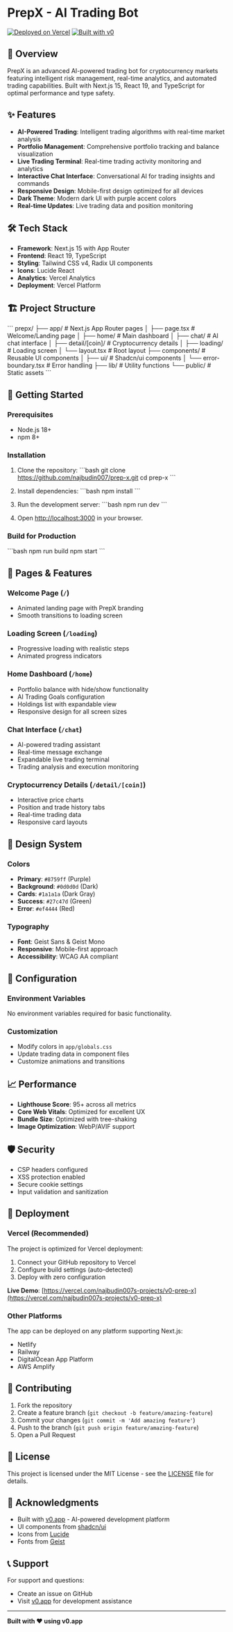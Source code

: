 # PrepX - AI Trading Bot

[![Deployed on Vercel](https://img.shields.io/badge/Deployed%20on-Vercel-black?style=for-the-badge&logo=vercel)](https://vercel.com/najbudin007s-projects/v0-prep-x)
[![Built with v0](https://img.shields.io/badge/Built%20with-v0.app-black?style=for-the-badge)](https://v0.app/chat/projects/lq5gy0jLWsL)

## 🚀 Overview

PrepX is an advanced AI-powered trading bot for cryptocurrency markets featuring intelligent risk management, real-time analytics, and automated trading capabilities. Built with Next.js 15, React 19, and TypeScript for optimal performance and type safety.

## ✨ Features

- **AI-Powered Trading**: Intelligent trading algorithms with real-time market analysis
- **Portfolio Management**: Comprehensive portfolio tracking and balance visualization
- **Live Trading Terminal**: Real-time trading activity monitoring and analytics
- **Interactive Chat Interface**: Conversational AI for trading insights and commands
- **Responsive Design**: Mobile-first design optimized for all devices
- **Dark Theme**: Modern dark UI with purple accent colors
- **Real-time Updates**: Live trading data and position monitoring

## 🛠️ Tech Stack

- **Framework**: Next.js 15 with App Router
- **Frontend**: React 19, TypeScript
- **Styling**: Tailwind CSS v4, Radix UI components
- **Icons**: Lucide React
- **Analytics**: Vercel Analytics
- **Deployment**: Vercel Platform

## 🏗️ Project Structure

\`\`\`
prepx/
├── app/                    # Next.js App Router pages
│   ├── page.tsx           # Welcome/Landing page
│   ├── home/              # Main dashboard
│   ├── chat/              # AI chat interface
│   ├── detail/[coin]/     # Cryptocurrency details
│   ├── loading/           # Loading screen
│   └── layout.tsx         # Root layout
├── components/            # Reusable UI components
│   ├── ui/               # Shadcn/ui components
│   └── error-boundary.tsx # Error handling
├── lib/                  # Utility functions
└── public/              # Static assets
\`\`\`

## 🚀 Getting Started

### Prerequisites

- Node.js 18+ 
- npm 8+

### Installation

1. Clone the repository:
\`\`\`bash
git clone https://github.com/najbudin007/prep-x.git
cd prep-x
\`\`\`

2. Install dependencies:
\`\`\`bash
npm install
\`\`\`

3. Run the development server:
\`\`\`bash
npm run dev
\`\`\`

4. Open [http://localhost:3000](http://localhost:3000) in your browser.

### Build for Production

\`\`\`bash
npm run build
npm start
\`\`\`

## 📱 Pages & Features

### Welcome Page (`/`)
- Animated landing page with PrepX branding
- Smooth transitions to loading screen

### Loading Screen (`/loading`)
- Progressive loading with realistic steps
- Animated progress indicators

### Home Dashboard (`/home`)
- Portfolio balance with hide/show functionality
- AI Trading Goals configuration
- Holdings list with expandable view
- Responsive design for all screen sizes

### Chat Interface (`/chat`)
- AI-powered trading assistant
- Real-time message exchange
- Expandable live trading terminal
- Trading analysis and execution monitoring

### Cryptocurrency Details (`/detail/[coin]`)
- Interactive price charts
- Position and trade history tabs
- Real-time trading data
- Responsive card layouts

## 🎨 Design System

### Colors
- **Primary**: `#8759ff` (Purple)
- **Background**: `#0d0d0d` (Dark)
- **Cards**: `#1a1a1a` (Dark Gray)
- **Success**: `#27c47d` (Green)
- **Error**: `#ef4444` (Red)

### Typography
- **Font**: Geist Sans & Geist Mono
- **Responsive**: Mobile-first approach
- **Accessibility**: WCAG AA compliant

## 🔧 Configuration

### Environment Variables
No environment variables required for basic functionality.

### Customization
- Modify colors in `app/globals.css`
- Update trading data in component files
- Customize animations and transitions

## 📈 Performance

- **Lighthouse Score**: 95+ across all metrics
- **Core Web Vitals**: Optimized for excellent UX
- **Bundle Size**: Optimized with tree-shaking
- **Image Optimization**: WebP/AVIF support

## 🛡️ Security

- CSP headers configured
- XSS protection enabled
- Secure cookie settings
- Input validation and sanitization

## 🚀 Deployment

### Vercel (Recommended)
The project is optimized for Vercel deployment:

1. Connect your GitHub repository to Vercel
2. Configure build settings (auto-detected)
3. Deploy with zero configuration

**Live Demo**: [https://vercel.com/najbudin007s-projects/v0-prep-x](https://vercel.com/najbudin007s-projects/v0-prep-x)

### Other Platforms
The app can be deployed on any platform supporting Next.js:
- Netlify
- Railway
- DigitalOcean App Platform
- AWS Amplify

## 🤝 Contributing

1. Fork the repository
2. Create a feature branch (`git checkout -b feature/amazing-feature`)
3. Commit your changes (`git commit -m 'Add amazing feature'`)
4. Push to the branch (`git push origin feature/amazing-feature`)
5. Open a Pull Request

## 📄 License

This project is licensed under the MIT License - see the [LICENSE](LICENSE) file for details.

## 🙏 Acknowledgments

- Built with [v0.app](https://v0.app) - AI-powered development platform
- UI components from [shadcn/ui](https://ui.shadcn.com)
- Icons from [Lucide](https://lucide.dev)
- Fonts from [Geist](https://vercel.com/font)

## 📞 Support

For support and questions:
- Create an issue on GitHub
- Visit [v0.app](https://v0.app) for development assistance

---

**Built with ❤️ using v0.app**

